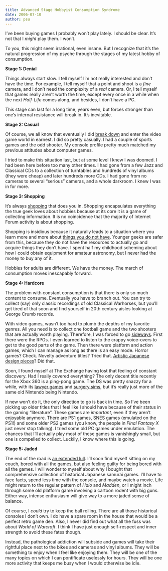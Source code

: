 ```yaml
---
title: Advanced Stage Hobbyist Consumption Syndrome
date: 2006-07-10
author: psu
---
```


<p>I&#8217;ve been buying games I probably won&#8217;t play lately. I should be clear. It&#8217;s not that I  <em>might</em> play them. I won&#8217;t.</p>
<p>To you, this might seem irrational, even insane. But I recognize that it&#8217;s the natural progression of my psyche through the stages of my latest hobby of consumption.<br />
<span id="more-649"></span></p>
<p><strong>Stage 1: Denial</strong></p>
<p>Things always start slow. I tell myself I&#8217;m not really interested and don&#8217;t have the time. For example, I tell myself that a point and shoot is a <em>fine</em> camera, and I don&#8217;t need the complexity of a <em>real</em> camera. Or, I tell myself that games really aren&#8217;t worth the time, except every once in a while when the next <em>Half-Life</em> comes along, and besides, I don&#8217;t have a PC.</p>
<p>This stage can last for a long time, years even, but forces stronger than one&#8217;s internal resistance will break in. It&#8217;s inevitable.</p>
<p><strong>Stage 2: Casual</strong></p>
<p>Of course, we all know that eventually I  did <a href="http://www.tleaves.com/weblog/archives/000089.html">break down</a> and enter the video game world in earnest. I did so pretty casually. I had a couple of sports games and the odd shooter. My console profile pretty much matched my previous attitudes about computer games.</p>
<p>I tried to make this situation last, but at some level I knew I was doomed. I had been here before too many other times. I had gone from a few Jazz and Classical CDs to a collection of turntables and hundreds of vinyl albums (they were cheap) and later hundreds more CDs. I had gone from no cameras to several &#8220;serious&#8221; cameras, and a whole darkroom. I knew I was in for more.</p>
<p><strong>Stage 3: Shopping</strong></p>
<p>It&#8217;s always <a href="http://www.tleaves.com/weblog/archives/000234.html">shopping</a> that does you in. Shopping encapsulates everything the true geek loves about hobbies because at its core it is a game of collecting information. It is no coincidence that the majority of Internet Forum activity is about shopping.</p>
<p>Shopping is insidious because it naturally leads to a situation where you learn more and more about <a href="/the-latent-object.html">things you do not have</a>. Younger geeks are safer from this, because they do not have the resources to actually go and acquire things they don&#8217;t have. I spent half my childhood scheming about how I could obtain equipment for amateur astronomy, but I never had the money to buy any of it.</p>
<p>Hobbies for adults are different. We have the money. The march of consumption moves inescapably forward.</p>
<p><strong>Stage 4: Hardcore</strong></p>
<p>The problem with constant consumption is that there is only so much content to consume. Eventually you have to branch out. You can try to collect (say) only classic recordings of old Classical Warhorses, but you&#8217;ll get tired of that soon and find yourself in 20th century aisles looking at George Crumb records.</p>
<p>With video games, wasn&#8217;t too hard to plumb the depths of my favorite genres. All you need is to collect one football game and the two shooters that are actually worth playing. Therefore, I was forced to go <a href="/the-year-in-games.html">sideways</a>. First there were the RPGs. I even learned to listen to the crappy voice-overs to get to the good parts of the game. Then there were platform and action games, which I can manage as long as there is an easy mode. Horror games? Check. Novelty adventure titles? Tried that. <a href="/my-brain-on-ico.html">Artistic Japanese design pieces</a>? Did that.</p>
<p>Soon, I found myself at The Exchange having lost that feeling of constant discovery. Had I really covered everything? The only decent title recently for the Xbox 360 is a ping-pong game. The DS was pretty snazzy for a while, with its <a href="http://www.amazon.com/exec/obidos/tg/detail/-/B000B69E96?v=glance">lawyer games</a> and <a href="http://www.amazon.com/exec/obidos/tg/detail/-/B0009K7ESC?v=glance">surgery sims</a>, but it&#8217;s really just more of the same old Nintendo being Nintendo.</p>
<p>If new won&#8217;t do it, the only direction to go is back in time. So I&#8217;ve been picking up older titles that I feel like I should have because of their status in the gaming &#8220;literature&#8221;. These games are <em>important</em>, even if they aren&#8217;t enjoyable anymore. There are PS1 games, SNES games (emulated on the PS1!) and some older PS2 games (you know, the people in <em>Final Fantasy X</em> just never stop talking). I tried some old PC games under emulation. The chances that I&#8217;ll actually play most of these games is vanishingly small, but one is compelled to collect. Luckily, I know where this is going.</p>
<p><strong>Stage 5: Jaded</strong></p>
<p>The end of the road is <a href="http://www.tleaves.com/weblog/archives/000552.html">an extended lull</a>. I&#8217;ll soon find myself sitting on my couch, bored with all the games, but also feeling guilty for being bored with all the games. I will wonder to myself about why I bought that comprehensive collection of historical Japanese samurai games. I&#8217;ll have to face facts, spend less time with the console, and maybe watch a movie. Life might return to the regular pattern of <em>Halo</em> and <em>Madden</em>, or I might inch through some old platform game involving a cartoon rodent with big guns. Either way, intense enthusiasm will give way to a more jaded sense of balance.</p>
<p>Of course, I <em>could</em> try to keep the ball rolling. There are all those historical consoles I don&#8217;t own. I do have a spare room in the house that would be a perfect retro game den. Also, I never did find out what all the fuss was about <em>World of Warcraft</em>. I think I have just enough self-respect and inner strength to avoid these fates though.</p>
<p>Instead, the pathological addiction will subside and games will take their rightful place next to the bikes and cameras and vinyl albums. They will be something to enjoy when I feel like enjoying them. They will be one of the many topics on which I can pontificate uselessly for hours. They will be one more activity that keeps me busy when I would otherwise be idle.</p>
